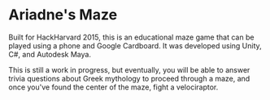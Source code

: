 # Ariadne's Maze

Built for HackHarvard 2015, this is an educational maze game that can be played using a phone and Google Cardboard.  It was developed using Unity, C#, and Autodesk Maya.

This is still a work in progress, but eventually, you will be able to answer trivia questions about Greek mythology to proceed through a maze, and once you've found the center of the maze, fight a velociraptor.

